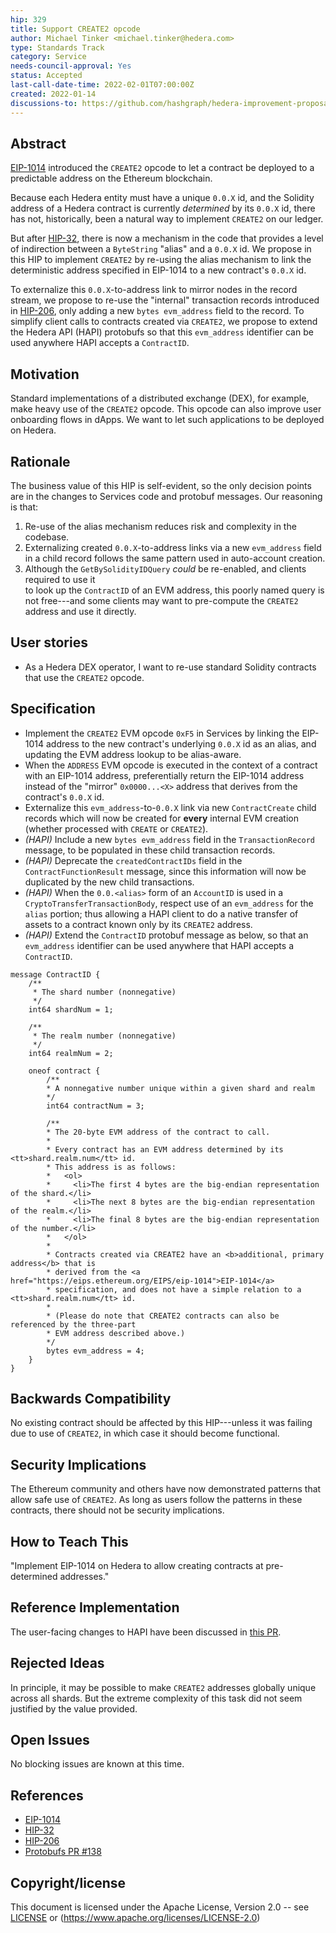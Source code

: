 ```yaml
---
hip: 329
title: Support CREATE2 opcode
author: Michael Tinker <michael.tinker@hedera.com>
type: Standards Track
category: Service
needs-council-approval: Yes
status: Accepted
last-call-date-time: 2022-02-01T07:00:00Z
created: 2022-01-14
discussions-to: https://github.com/hashgraph/hedera-improvement-proposal/discussions/328
---
```


## Abstract

[EIP-1014](https://eips.ethereum.org/EIPS/eip-1014) introduced the `CREATE2` opcode to let a 
contract be deployed to a predictable address on the Ethereum blockchain. 

Because each Hedera entity must have a unique `0.0.X` id, and the Solidity address of a 
Hedera contract is currently _determined_ by its `0.0.X` id, there has not, historically, 
been a natural way to implement `CREATE2` on our ledger.

But after [HIP-32](https://hips.hedera.com/hip/hip-32), there is now a mechanism in the code 
that provides a level of indirection between a `ByteString` "alias" and a `0.0.X` id. We propose
in this HIP to implement `CREATE2` by re-using the alias mechanism to link the deterministic 
address specified in EIP-1014 to a new contract's `0.0.X` id.

To externalize this `0.0.X`-to-address link to mirror nodes in the record stream, we propose to 
re-use the "internal" transaction records introduced in [HIP-206](https://hips.hedera.com/hip/hip-206),
only adding a new `bytes evm_address` field to the record. To simplify client calls to 
contracts created via `CREATE2`, we propose to extend the Hedera API (HAPI) protobufs so that
this `evm_address` identifier can be used anywhere HAPI accepts a `ContractID`.

## Motivation

Standard implementations of a distributed exchange (DEX), for example, make heavy use of 
the `CREATE2` opcode. This opcode can also improve user onboarding flows in dApps. We want 
to let such applications to be deployed on Hedera.

## Rationale

The business value of this HIP is self-evident, so the only decision points are in the changes
to Services code and protobuf messages. Our reasoning is that:
  1. Re-use of the alias mechanism reduces risk and complexity in the codebase.
  2. Externalizing created `0.0.X`-to-address links via a new `evm_address` field in a
     child record follows the same pattern used in auto-account creation.
  3. Although the `GetBySolidityIDQuery` _could_ be re-enabled, and clients required to use it  
     to look up the `ContractID` of an EVM address, this poorly named query is not free---and 
     some clients may want to pre-compute the `CREATE2` address and use it directly.

## User stories

- As a Hedera DEX operator, I want to re-use standard Solidity contracts that use the `CREATE2` opcode.

## Specification

- Implement the `CREATE2` EVM opcode `0xF5` in Services by linking the EIP-1014 address to the new 
contract's underlying `0.0.X` id as an alias, and updating the EVM address lookup to be alias-aware. 
- When the `ADDRESS` EVM opcode is executed in the context of a contract with an EIP-1014 address,
preferentially return the EIP-1014 address instead of the "mirror" `0x0000...<X>` address that 
derives from the contract's `0.0.X` id.
- Externalize this `evm_address`-to-`0.0.X` link via new `ContractCreate` child records which 
will now be created for **every** internal EVM creation (whether processed with `CREATE` or `CREATE2`).
- _(HAPI)_ Include a new `bytes evm_address` field in the `TransactionRecord` message, to be populated 
in these child transaction records. 
- _(HAPI)_ Deprecate the `createdContractIDs` field in the `ContractFunctionResult` message, since this 
information will now be duplicated by the new child transactions.
- _(HAPI)_ When the `0.0.<alias>` form of an `AccountID` is used in a `CryptoTransferTransactionBody`,
respect use of an `evm_address` for the `alias` portion; thus allowing a HAPI client to do a native 
transfer of assets to a contract known only by its `CREATE2` address. 
- _(HAPI)_ Extend the `ContractID` protobuf message as below, so that an `evm_address` identifier can be
used anywhere that HAPI accepts a `ContractID`.
```
message ContractID {
    /**  
     * The shard number (nonnegative)
     */
    int64 shardNum = 1; 

    /**  
     * The realm number (nonnegative)
     */
    int64 realmNum = 2; 

    oneof contract {
        /**  
        * A nonnegative number unique within a given shard and realm
        */
        int64 contractNum = 3; 

        /**  
        * The 20-byte EVM address of the contract to call. 
        * 
        * Every contract has an EVM address determined by its <tt>shard.realm.num</tt> id.
        * This address is as follows:
        *   <ol>
        *     <li>The first 4 bytes are the big-endian representation of the shard.</li>
        *     <li>The next 8 bytes are the big-endian representation of the realm.</li>
        *     <li>The final 8 bytes are the big-endian representation of the number.</li>
        *   </ol>  
        * 
        * Contracts created via CREATE2 have an <b>additional, primary address</b> that is 
        * derived from the <a href="https://eips.ethereum.org/EIPS/eip-1014">EIP-1014</a> 
        * specification, and does not have a simple relation to a <tt>shard.realm.num</tt> id. 
        * 
        * (Please do note that CREATE2 contracts can also be referenced by the three-part 
        * EVM address described above.)
        */
        bytes evm_address = 4;
    }
}
```

## Backwards Compatibility

No existing contract should be affected by this HIP---unless it was failing due to use of 
`CREATE2`, in which case it should become functional.

## Security Implications

The Ethereum community and others have now demonstrated patterns that allow safe use of `CREATE2`.
As long as users follow the patterns in these contracts, there should not be security implications.

## How to Teach This

"Implement EIP-1014 on Hedera to allow creating contracts at pre-determined addresses."

## Reference Implementation

The user-facing changes to HAPI have been discussed in [this PR](https://github.com/hashgraph/hedera-protobufs/pull/138).

## Rejected Ideas

In principle, it may be possible to make `CREATE2` addresses globally unique across all shards. 
But the extreme complexity of this task did not seem justified by the value provided.

## Open Issues

No blocking issues are known at this time.

## References

- [EIP-1014](https://eips.ethereum.org/EIPS/eip-1014)
- [HIP-32](https://hips.hedera.com/hip/hip-32)
- [HIP-206](https://hips.hedera.com/hip/hip-206)
- [Protobufs PR #138](https://github.com/hashgraph/hedera-protobufs/pull/138)

## Copyright/license

This document is licensed under the Apache License, Version 2.0 -- see [LICENSE](../LICENSE) or (https://www.apache.org/licenses/LICENSE-2.0)
